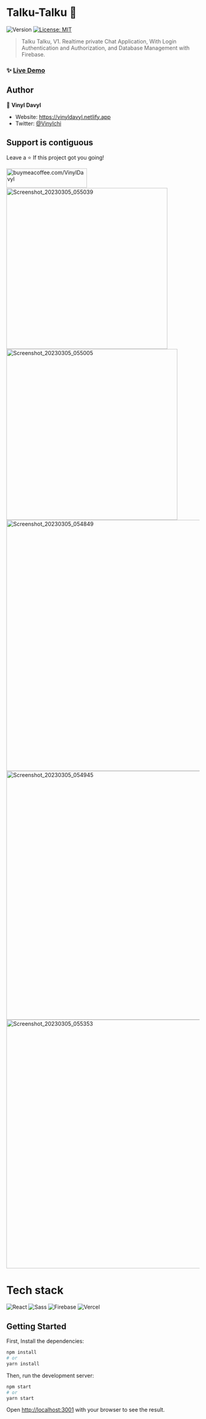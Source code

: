 # Talku-Talku 👋

<p>
  <img alt="Version" src="https://img.shields.io/badge/version-1.0.1-blue.svg?cacheSeconds=2592000" />
  <a href="#" target="_blank">
    <img alt="License: MIT" src="https://img.shields.io/badge/License-MIT-yellow.svg" />
  </a>
</p>

> Talku Talku, V1. Realtime private Chat Application, With Login Authentication and Authorization, and Database Management with Firebase.

### ✨ [Live Demo](https://talku-talku.netlify.app/)

## Author

👤 **Vinyl Davyl**

- Website: https://vinyldavyl.netlify.app
- Twitter: [@Vinylchi](https://twitter.com/Vinylchi)

## Support is contiguous 

Leave a ⭐️ If this project got you going!
<p>
  <a href="https://www.buymeacoffee.com/VinylDavyl"> <img align="left" src="https://cdn.buymeacoffee.com/buttons/v2/default-yellow.png" height="50" width="210" alt="buymeacoffee.com/VinylDavyl" /></a>
</p>
<br /><br /><br />
<img width="420" alt="Screenshot_20230305_055039" src="https://user-images.githubusercontent.com/68241801/222977045-0b48de46-779f-42eb-9b24-9a2e67c6bb07.png">
<img width="446" alt="Screenshot_20230305_055005" src="https://user-images.githubusercontent.com/68241801/222977077-ed4960dc-cb45-4db6-95e5-0b1063eed622.png">
<img width="655" alt="Screenshot_20230305_054849" src="https://user-images.githubusercontent.com/68241801/222977088-fbded50f-4bc3-4831-a15e-15d4669a3039.png">
<img width="649" alt="Screenshot_20230305_054945" src="https://user-images.githubusercontent.com/68241801/222977096-c477d152-f173-4294-be70-524a7158322c.png">
<img width="649" alt="Screenshot_20230305_055353" src="https://user-images.githubusercontent.com/68241801/222977115-98e0b557-cd73-4139-813c-a71160c8eeec.png">

<h1>Tech stack</h1>

![React](https://img.shields.io/badge/react-%2320232a.svg?style=for-the-badge&logo=react&logoColor=%2361DAFB)
![Sass](https://img.shields.io/badge/sass-e63c73.svg?style=for-the-badge&logo=sass&logoColor=white)
![Firebase](https://img.shields.io/badge/Firebase-339933.svg?style=for-the-badge&logo=Firebase%2Ejs&logoColor=white)
![Vercel](https://img.shields.io/badge/Vercel-%23404d59.svg?style=for-the-badge&logo=Vercel&logoColor=%2361DAFB)

## Getting Started

First, Install the dependencies:

```bash
npm install
# or
yarn install
```

Then, run the development server:

```bash
npm start
# or
yarn start
```

Open [http://localhost:3001](http://localhost:3001) with your browser to see the result.
